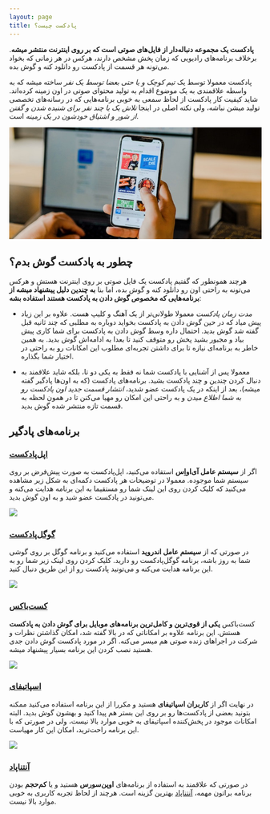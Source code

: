 ```yaml
---
layout: page
title: پادکست چیست؟
---
```


**پادکست یک مجموعه دنباله‌دار از فایل‌های صوتی است که بر روی اینترنت منتشر میشه**. برخلاف برنامه‌های رادیویی که زمان پخش مشخص دارند، هرکس در هر زمانی که بخواد می‌تونه هر قسمت از پادکست رو دانلود کنه و گوش بده.

پادکست معمولا توسط یک *تیم کوچک و یا حتی بعضا توسط یک نفر* ساخته میشه که به واسطه علاقمندی به یک موضوع اقدام به تولید محتوای صوتی در اون زمینه کرده‌اند.
شاید کیفیت کار پادکست از لحاظ سمعی به خوبی برنامه‌هایی که در رسانه‌های تخصصی تولید میشن نباشه، ولی نکته اصلی در اینجا *تلاش یک یا چند نفر برای شنیده شدن و گفتن از شور و اشتیاق خودشون در یک زمینه* است.

![](/public/assets/podcast-app.jpg)

## چطور به پادکست گوش بدم؟
هرچند همونطور که گفتیم پادکست یک فایل صوتی بر روی اینترنت هستش و هرکس می‌تونه به راحتی اون رو دانلود کنه و گوش بده، اما بنا **به چندین دلیل پیشنهاد میشه از برنامه‌هایی که مخصوص گوش دادن به پادکست هستند استفاده بشه**:

- *مدت زمان پادکست* معمولا طولانی‌تر از یک آهنگ و کلیپ هست. علاوه بر این زیاد پیش میاد که در حین گوش دادن به پادکست بخواید دوباره به مطلبی که چند ثانیه قبل گفته شد گوش بدید. احتمال داره وسط گوش دادن به پادکست برای شما کاری پیش بیاد و مجبور بشید پخش رو متوقف کنید تا بعدا به ادامه‌اش گوش بدید. به همین خاطر به برنامه‌ای نیازه تا برای داشتن تجربه‌ای مطلوب این امکانات رو به راحتی در اختیار شما بگذاره.


- معمولا پس از آشنایی با پادکست شما نه فقط به یکی دو تا، بلکه شاید علاقمند به دنبال کردن چندین و چند پادکست بشید. برنامه‌های پادکست (که به اون‌ها پادگیر گفته میشه)، بعد از اینکه در یک پادکست عضو شدید، *انتشار قسمت جدید اون پادکست رو به شما اطلاع میدن* و به راحتی این امکان رو مهیا می‌کنن تا در همون لحظه به قسمت تازه منتشر شده گوش بدید.

## برنامه‌های پادگیر

### [اپل‌پادکست](https://itunes.apple.com/us/podcast/%D8%B1%D8%A7%D8%AF%DB%8C%D9%88-%D8%AF%D8%A7%D9%84/id1268317148?mt=2)
اگر از **سیستم عامل آی‌او‌اِس** استفاده می‌کنید، اپل‌پادکست  به صورت پیش‌فرض بر روی سیستم شما موجوده. معمولا در توضیحات هر پادکست دکمه‌ای به شکل زیر مشاهده می‌کنید که کلیک کردن روی این لینک شما رو مستقیما به این برنامه هدایت می‌کنه و می‌تونید در پادکست عضو شید و به اون گوش بدید.

<a href="https://itunes.apple.com/us/podcast/%D8%B1%D8%A7%D8%AF%DB%8C%D9%88-%D8%AF%D8%A7%D9%84/id1268317148?mt=2"><img src="{% link public/assets/US_UK_Apple_Podcasts_Listen_Badge_RGB.svg %}"></a>

### [گوگل‌پادکست](https://podcasts.google.com/?feed=aHR0cHM6Ly9yYWRpb2RhYWwuaXIvcG9kY2FzdC5yc3M%3D)
در صورتی که از **سیستم عامل اندروید** استفاده می‌کنید و برنامه گوگل بر روی گوشی شما به روز باشه، برنامه گوگل‌پادکست رو دارید. کلیک کردن روی لینک زیر شما رو به این برنامه هدایت می‌کنه و می‌تونید پادکست رو از این طریق دنبال کنید.

<a href="https://podcasts.google.com/?feed=aHR0cHM6Ly9yYWRpb2RhYWwuaXIvcG9kY2FzdC5yc3M%3D"><img src="{% link public/assets/google_podcasts_badge_svg.svg %}"></a>

### [کست‌باکس](https://castbox.fm/channel/%D8%B1%D8%A7%D8%AF%DB%8C%D9%88-%D8%AF%D8%A7%D9%84-id1001363)
کست‌باکس **یکی از قوی‌ترین و کامل‌ترین برنامه‌های موبایل برای گوش دادن به پادکست** هستش. این برنامه علاوه بر امکاناتی که در بالا گفته شد، امکان گذاشتن نظرات و شرکت در اجراهای زنده صوتی هم میسر می‌کنه. اگر در مورد پادکست گوش دادن جدی هستید نصب کردن این برنامه بسیار پیشنهاد میشه.

<a href="https://castbox.fm/channel/%D8%B1%D8%A7%D8%AF%DB%8C%D9%88-%D8%AF%D8%A7%D9%84-id1001363"><img src="{% link public/assets/Castbox_Badge_Medium_Light.svg %}"></a>

### [اسپاتیفای](https://open.spotify.com/show/3ZDTVdIiojTh2nbwfvRv4N?si=-42sQsM7S5Sz1GC5ReXtBw)
در نهایت اگر از **کاربران اسپاتیفای** هستید و مکررا از این برنامه استفاده می‌کنید ممکنه بتونید بعضی از پادکست‌ها رو بر روی این بستر هم پیدا کنید و بهشون گوش بدید. البته امکانات موجود در پخش‌کننده اسپاتیفای به خوبی موارد بالا نیست، ولی در صورتی که با این برنامه راحت‌ترید، امکان این کار مهیاست.

<a href="https://open.spotify.com/show/3ZDTVdIiojTh2nbwfvRv4N?si=-42sQsM7S5Sz1GC5ReXtBw"><img src=" {% link public/assets/spotify-podcast-badge-wht-grn-165x40.svg %}"></a>

### [آنتناپاد](https://play.google.com/store/apps/developer?id=AntennaPod)
در صورتی که علاقمند به استفاده از برنامه‌های **اوپن‌سورس** هستید و یا **کم‌حجم** بودن برنامه براتون مهمه، [آنتناپاد](https://play.google.com/store/apps/developer?id=AntennaPod) بهترین گزینه است. هرچند از لحاظ تجربه کاربری به خوبی موارد بالا نیست.
